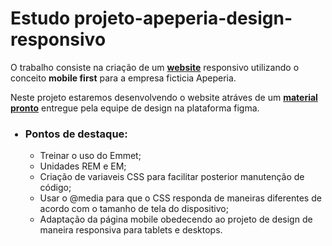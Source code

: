 <h1>Estudo projeto-apeperia-design-responsivo</h1>

O trabalho consiste na criação de um <a href="https://lucky-gumdrop-997532.netlify.app"><b>website</a></b> responsivo utilizando o conceito <b>mobile first</b> para a empresa ficticia Apeperia.



Neste projeto estaremos desenvolvendo o website atráves de um <b><a href="https://www.figma.com/file/FidBn9f7BoBCoEs19EzbUD/Apeperia-Mobile-First?node-id=15%3A0"> material pronto</a></b> entregue pela equipe de design na plataforma figma.

<ul>
  <h3><li>Pontos de destaque:</li></h3>
  <ul>
    <li> Treinar o uso do Emmet;</li>
    <li> Unidades REM e EM;</li>
    <li> Criação de variaveis CSS para facilitar posterior manutenção de código;</li>
    <li> Usar o @media para que o CSS responda de maneiras diferentes de acordo com o tamanho de tela do dispositivo;</li>
    <li> Adaptação da página mobile obedecendo ao projeto de design de maneira responsiva para tablets e desktops.</li>
    
  </ul>
</ul>
